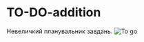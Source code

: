 # TO-DO-addition
Невеличкий планувальник завдань.
![To go](https://user-images.githubusercontent.com/58334364/74770089-3cfbe500-5294-11ea-9b18-878c41b4eaf1.png)
